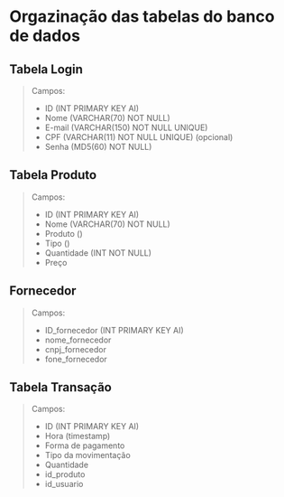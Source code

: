 # Orgazinação das tabelas do banco de dados

## Tabela Login
>Campos:
>* ID (INT PRIMARY KEY AI)
>* Nome (VARCHAR(70) NOT NULL)
>* E-mail (VARCHAR(150) NOT NULL UNIQUE)
>* CPF (VARCHAR(11) NOT NULL UNIQUE) (opcional)
>* Senha (MD5(60) NOT NULL)

## Tabela Produto
>Campos:
>* ID (INT PRIMARY KEY AI)
>* Nome (VARCHAR(70) NOT NULL)
>* Produto ()
>* Tipo ()
>* Quantidade (INT NOT NULL)
>* Preço

## Fornecedor
>Campos:
>* ID_fornecedor (INT PRIMARY KEY AI)
>* nome_fornecedor
>* cnpj_fornecedor
>* fone_fornecedor

## Tabela Transação
>Campos:
>* ID (INT PRIMARY KEY AI)
>* Hora (timestamp)
>* Forma de pagamento
>* Tipo da movimentação
>* Quantidade
>* id_produto
>* id_usuario
